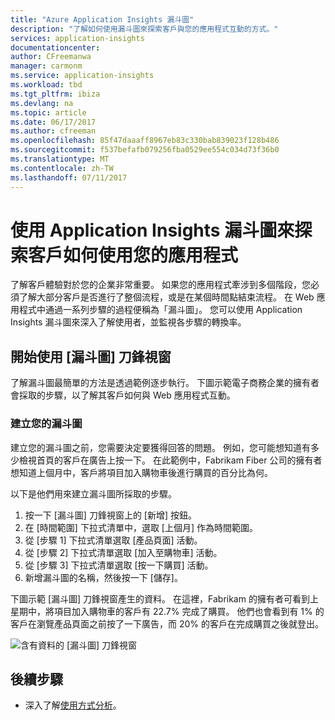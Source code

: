 ```yaml
---
title: "Azure Application Insights 漏斗圖"
description: "了解如何使用漏斗圖來探索客戶與您的應用程式互動的方式。"
services: application-insights
documentationcenter: 
author: CFreemanwa
manager: carmonm
ms.service: application-insights
ms.workload: tbd
ms.tgt_pltfrm: ibiza
ms.devlang: na
ms.topic: article
ms.date: 06/17/2017
ms.author: cfreeman
ms.openlocfilehash: 85f47daaaff8967eb83c330bab839023f128b486
ms.sourcegitcommit: f537befafb079256fba0529ee554c034d73f36b0
ms.translationtype: MT
ms.contentlocale: zh-TW
ms.lasthandoff: 07/11/2017
---
```

# <a name="discover-how-customers-are-using-your-application-with-the-application-insights-funnels"></a>使用 Application Insights 漏斗圖來探索客戶如何使用您的應用程式

了解客戶體驗對於您的企業非常重要。 如果您的應用程式牽涉到多個階段，您必須了解大部分客戶是否進行了整個流程，或是在某個時間點結束流程。 在 Web 應用程式中通過一系列步驟的過程便稱為「漏斗圖」。 您可以使用 Application Insights 漏斗圖來深入了解使用者，並監視各步驟的轉換率。 

## <a name="get-started-with-the-funnels-blade"></a>開始使用 [漏斗圖] 刀鋒視窗
了解漏斗圖最簡單的方法是透過範例逐步執行。 下圖示範電子商務企業的擁有者會採取的步驟，以了解其客戶如何與 Web 應用程式互動。  

### <a name="create-your-funnel"></a>建立您的漏斗圖
建立您的漏斗圖之前，您需要決定要獲得回答的問題。 例如，您可能想知道有多少檢視首頁的客戶在廣告上按一下。 在此範例中，Fabrikam Fiber 公司的擁有者想知道上個月中，客戶將項目加入購物車後進行購買的百分比為何。

以下是他們用來建立漏斗圖所採取的步驟。

1. 按一下 [漏斗圖] 刀鋒視窗上的 [新增] 按鈕。
1. 在 [時間範圍] 下拉式清單中，選取 [上個月] 作為時間範圍。 
1. 從 [步驟 1] 下拉式清單選取 [產品頁面] 活動。 
1. 從 [步驟 2] 下拉式清單選取 [加入至購物車] 活動。
1. 從 [步驟 3] 下拉式清單選取 [按一下購買] 活動。
1. 新增漏斗圖的名稱，然後按一下 [儲存]。

下圖示範 [漏斗圖] 刀鋒視窗產生的資料。 在這裡，Fabrikam 的擁有者可看到上星期中，將項目加入購物車的客戶有 22.7% 完成了購買。 他們也會看到有 1% 的客戶在瀏覽產品頁面之前按了一下廣告，而 20% 的客戶在完成購買之後就登出。


![含有資料的 [漏斗圖] 刀鋒視窗](./media/app-insights-understand-usage-patterns/funnel1.png)

## <a name="next-steps"></a>後續步驟
- 深入了解[使用方式分析](app-insights-usage-overview.md)。 

